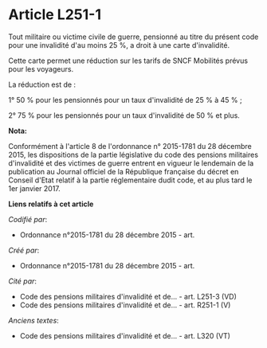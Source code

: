# Article L251-1

Tout militaire ou victime civile de guerre, pensionné au titre du présent code pour une invalidité d'au moins 25 %, a droit à
une carte d'invalidité.

Cette carte permet une réduction sur les tarifs de SNCF Mobilités prévus pour les voyageurs.

La réduction est de :

1° 50 % pour les pensionnés pour un taux d'invalidité de 25 % à 45 % ;

2° 75 % pour les pensionnés pour un taux d'invalidité de 50 % et plus.

**Nota:**

Conformément à l'article 8 de l'ordonnance n° 2015-1781 du 28 décembre 2015, les dispositions de la partie législative du
code des pensions militaires d'invalidité et des victimes de guerre entrent en vigueur le lendemain de la publication au
Journal officiel de la République française du décret en Conseil d'Etat relatif à la partie réglementaire dudit code, et au
plus tard le 1er janvier 2017.

**Liens relatifs à cet article**

_Codifié par_:

  - Ordonnance n°2015-1781 du 28 décembre 2015 - art.

_Créé par_:

  - Ordonnance n°2015-1781 du 28 décembre 2015 - art.

_Cité par_:

  - Code des pensions militaires d'invalidité et de... - art. L251-3 (VD)
  - Code des pensions militaires d'invalidité et de... - art. R251-1 (V)

_Anciens textes_:

  - Code des pensions militaires d'invalidité et de... - art. L320 (VT)
